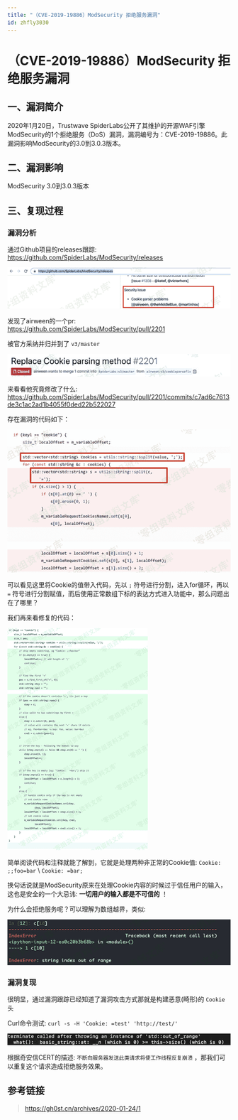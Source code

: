 ```yaml
---
title: "（CVE-2019-19886）ModSecurity 拒绝服务漏洞"
id: zhfly3030
---
```


# （CVE-2019-19886）ModSecurity 拒绝服务漏洞

## 一、漏洞简介

2020年1月20日，Trustwave SpiderLabs公开了其维护的开源WAF引擎ModSecurity的1个拒绝服务（DoS）漏洞，漏洞编号为：CVE-2019-19886。此漏洞影响ModSecurity的3.0到3.0.3版本。

## 二、漏洞影响

ModSecurity 3.0到3.0.3版本

## 三、复现过程

### 漏洞分析

通过Github项目的releases跟踪: https://github.com/SpiderLabs/ModSecurity/releases

![image](../img/e0827f396255e21c386da66f4db6043c.png)

发现了airween的一个pr: https://github.com/SpiderLabs/ModSecurity/pull/2201

被官方采纳并归并到了 `v3/master`

![image](../img/3265f34fb32b22e44f32600449c1f881.png)

来看看他究竟修改了什么: https://github.com/SpiderLabs/ModSecurity/pull/2201/commits/c7ad6c7613de3c1ac2ad1b4055f0ded22b522027

存在漏洞的代码如下：

![image](../img/035b3b450a22a815109eb2289479bb84.png)

可以看见这里将Cookie的值带入代码，先以 `;` 符号进行分割，进入for循环，再以 `=` 符号进行分割赋值，而后使用正常数组下标的表达方式进入功能中，那么问题出在了哪里？

我们再来看修复的代码：

![image](../img/6206225f288e3524b6f7f3ddd30e6e8b.png)

简单阅读代码和注释就能了解到，它就是处理两种非正常的Cookie值: `Cookie: ;;foo=bar` \ `Cookie: =bar;`

换句话说就是ModSecurity原来在处理Cookie内容的时候过于信任用户的输入，这也是安全的一个大忌讳: **一切用户的输入都是不可信的** ！

为什么会拒绝服务呢？可以理解为数组越界，类似:

![image](../img/2f0d5bf3a31d492ea46ac50916881882.png)

### 漏洞复现

很明显，通过漏洞跟踪已经知道了漏洞攻击方式那就是构建恶意(畸形)的 `Cookie` 头

Curl命令测试: `curl -s -H 'Cookie: =test' 'http://test/'`

![image](../img/3bc17f886421838474c63264133d1f17.png)

根据奇安信CERT的描述: `不断向服务器发送此类请求将使工作线程反复崩溃` ，那我们可以重复这个请求造成拒绝服务效果。

## 参考链接

> https://gh0st.cn/archives/2020-01-24/1